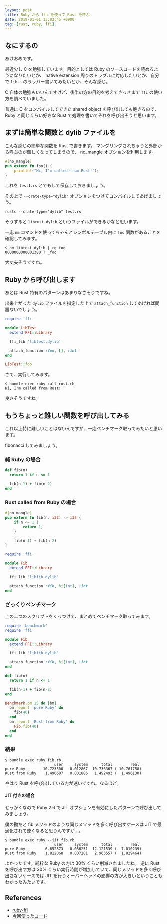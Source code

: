 ```yaml
---
layout: post
title: Ruby から ffi を使って Rust を呼ぶ
date: 2019-01-01 13:03:45 +0900
tag: [rust, ruby, ffi]
---
```


## なにするの

あけおめです。

最近少し C を勉強しています。目的としては Ruby のソースコードを読めるようになりたいとか、 native extension 周りのトラブルに対応したいとか、自分で `lib~~` のラッパー書いてみたいとか、そんな感じ。

C 自体の勉強もいいんですけど、後半の方の目的を考えてさっきまで `ffi` の使い方を調べていました。

普通に C をコンパイルしてできた shared object を呼び出しても飽きるので、 Ruby と同じくらい好きな Rust で処理を書いてそれを呼び出そうと思います。

## まずは簡単な関数と dylib ファイルを

こんな感じの簡単な関数を Rust で書きます。
マングリングされちゃうと外部から呼ぶのが難しくなってしまうので、 no_mangle オプションを利用します。

```rust
#[no_mangle]
pub extern fn foo() {
    println!("Hi, I'm called from Rust!");
}
```

これを `test1.rs` とでもして保存しておきましょう。

その上で `--crate-type="dylib"` オプションをつけてコンパイルしてあげましょう。

`rustc --crate-type="dylib" test.rs`

そうすると `librust.dylib` というファイルができるかなと思います。

一応 `nm` コマンドを使ってちゃんとシンボルテーブル内に `foo` 関数があることを確認してみます。

```
$ nm libtest.dylib | rg foo
0000000000001380 T _foo
```

大丈夫そうですね。

## Ruby から呼び出します

あとは Rust 特有のパターンはあまりなさそうですね。

出来上がった `dylib` ファイルを指定した上で `attach_function` してあげれば問題ないでしょう。

```ruby
require 'ffi'

module LibTest
  extend FFI::Library

  ffi_lib 'libtest.dylib'

  attach_function :foo, [], :int
end

LibTest::foo
```

さて、実行してみます。

```
$ bundle exec ruby call_rust.rb
Hi, I'm called from Rust!
```

良さそうですね。

## もうちょっと難しい関数を呼び出してみる

これ以上特に難しいことはないんですが、一応ベンチマーク取ってみたいと思います。

fibonacci してみましょう。

### 純 Ruby の場合

```ruby
def fib(n)
  return 1 if n <= 1

  fib(n-1) + fib(n-2)
end
```

### Rust called from Ruby の場合

```rust
#[no_mangle]
pub extern fn fib(n: i32) -> i32 {
    if n <= 1 {
        return 1;
    }

    fib(n-1) + fib(n-2)
}
```

```ruby
require 'ffi'

module Fib
  extend FFI::Library

  ffi_lib 'libfib.dylib'

  attach_function :fib, %i[int], :int
end
```

### ざっくりベンチマーク

上の二つのスクリプトをくっつけて、まとめてベンチマーク取ってみます。

```ruby
require 'benchmark'
require 'ffi'

module Fib
  extend FFI::Library

  ffi_lib 'libfib.dylib'

  attach_function :fib, %i[int], :int
end

def fib(n)
  return 1 if n <= 1

  fib(n-1) + fib(n-2)
end

Benchmark.bm 15 do |bm|
  bm.report 'pure Ruby' do
    fib(40)
  end
  bm.report 'Rust from Ruby' do
    Fib.fib(40)
  end
end
```

### 結果

```
$ bundle exec ruby fib.rb
                      user     system      total        real
pure Ruby        10.723500   0.012867  10.736367 ( 10.761758)
Rust from Ruby    1.490607   0.001886   1.492493 (  1.496130)
```

やはり Rust を呼び出している方が速いですね、なるほど。

#### JIT 付きの場合

せっかくなので Ruby 2.6 で JIT オプションを有効にしたパターンで呼び出してみましょう。

僕の勘だと fib メソッドのような同じメソッドを多く呼び出すケースは JIT で最適化されて速くなると思うんですが...。

```
$ bundle exec ruby --jit fib.rb
                      user     system      total        real
pure Ruby         6.652373   0.086251  12.121539 (  7.010239)
Rust from Ruby    1.812068   0.007281   2.963557 (  1.829464)
```

よかったです。純粋な Ruby の方は 30% くらい削減されましたね。
逆に Rust を呼び出す方は 30% くらい実行時間が増加していて、同じメソッドを多く呼び出さないケースでは JIT を行うオーバーヘッドの影響の方が大きいということもわかったみたいです。

## References

- [ruby-ffi](https://github.com/ffi/ffi)
- [今回使ったコード](https://github.com/furuhama/ruby_sandbox/tree/master/lib/ffi)
